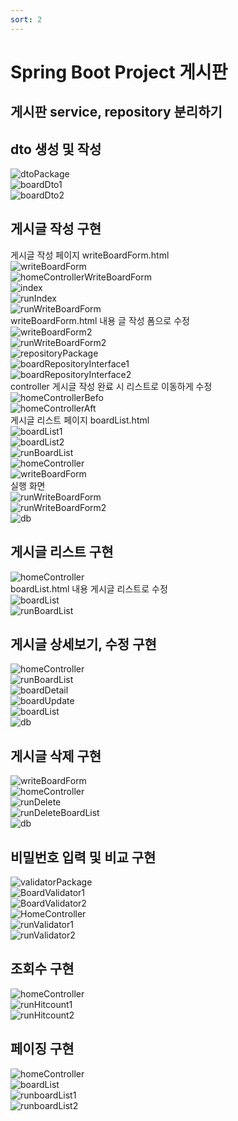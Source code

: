 ```yaml
---
sort: 2
---
```

# Spring Boot Project 게시판 

## 게시판 service, repository 분리하기

## dto 생성 및 작성
![dtoPackage](https://user-images.githubusercontent.com/39661858/110294065-b480eb80-8032-11eb-8c27-e198e5a66e41.png)  
![boardDto1](https://user-images.githubusercontent.com/39661858/110294073-b77bdc00-8032-11eb-8933-46408ffd9f42.png)  
![boardDto2](https://user-images.githubusercontent.com/39661858/110294080-b9de3600-8032-11eb-91ec-de58689c1a14.png)  

## 게시글 작성 구현
게시글 작성 페이지 writeBoardForm.html  
![writeBoardForm](https://user-images.githubusercontent.com/39661858/110294107-c498cb00-8032-11eb-8a73-71eba5343136.png)  
![homeControllerWriteBoardForm](https://user-images.githubusercontent.com/39661858/110294111-c5c9f800-8032-11eb-9806-15afb6f8a4a5.png)  
![index](https://user-images.githubusercontent.com/39661858/110294119-c8c4e880-8032-11eb-8d53-d52933f70092.png)  
![runIndex](https://user-images.githubusercontent.com/39661858/110294124-c9f61580-8032-11eb-8c38-17f58d1942a6.png)  
![runWriteBoardForm](https://user-images.githubusercontent.com/39661858/110294127-cb274280-8032-11eb-92df-4dffd61064b6.png)  
writeBoardForm.html 내용 글 작성 폼으로 수정  
![writeBoardForm2](https://user-images.githubusercontent.com/39661858/110294139-cebac980-8032-11eb-9f8c-7efd8b859f70.png)  
![runWriteBoardForm2](https://user-images.githubusercontent.com/39661858/110294144-d0848d00-8032-11eb-8b29-a743c3ff9a29.png)  
![repositoryPackage](https://user-images.githubusercontent.com/39661858/110294152-d2e6e700-8032-11eb-9494-879eba04021a.png)  
![boardRepositoryInterface1](https://user-images.githubusercontent.com/39661858/110294158-d5e1d780-8032-11eb-82c3-3681c2457383.png)  
![boardRepositoryInterface2](https://user-images.githubusercontent.com/39661858/110294159-d7130480-8032-11eb-8645-7b6218054900.png)  
controller 게시글 작성 완료 시 리스트로 이동하게 수정  
![homeControllerBefo](https://user-images.githubusercontent.com/39661858/110294162-d8443180-8032-11eb-8233-f22bda1f4955.png)  
![homeControllerAft](https://user-images.githubusercontent.com/39661858/110294169-da0df500-8032-11eb-87d4-acaf2208ab17.png)  
게시글 리스트 페이지 boardList.html  
![boardList1](https://user-images.githubusercontent.com/39661858/110294205-e72ae400-8032-11eb-95bb-573ed2e2c883.png)  
![boardList2](https://user-images.githubusercontent.com/39661858/110294210-e8f4a780-8032-11eb-88b4-9ce39a67deba.png)  
![runBoardList](https://user-images.githubusercontent.com/39661858/110294236-f0b44c00-8032-11eb-9231-f176d8614cbc.png)  
![homeController](https://user-images.githubusercontent.com/39661858/110294242-f1e57900-8032-11eb-9e87-02a1eb77a305.png)  
![writeBoardForm](https://user-images.githubusercontent.com/39661858/110294271-fb6ee100-8032-11eb-940b-192c36704765.png)  
실행 화면  
![runWriteBoardForm](https://user-images.githubusercontent.com/39661858/110294217-ea25d480-8032-11eb-9110-d74f1292dd98.png)  
![runWriteBoardForm2](https://user-images.githubusercontent.com/39661858/110294236-f0b44c00-8032-11eb-9231-f176d8614cbc.png)  
![db](https://user-images.githubusercontent.com/39661858/110294280-fdd13b00-8032-11eb-903f-3d9304b54e4f.png)  

## 게시글 리스트 구현
![homeController](https://user-images.githubusercontent.com/39661858/110296538-c9ab4980-8035-11eb-858c-79a6111c849a.png)  
boardList.html 내용 게시글 리스트로 수정  
![boardList](https://user-images.githubusercontent.com/39661858/110296554-cf089400-8035-11eb-8e95-faaed0b927e4.png)  
![runBoardList](https://user-images.githubusercontent.com/39661858/110296573-d334b180-8035-11eb-994e-7bb8fe4c228c.png)  

## 게시글 상세보기, 수정 구현
![homeController](https://user-images.githubusercontent.com/39661858/110296835-20188800-8036-11eb-9d11-8d765940e65d.png)  
![runBoardList](https://user-images.githubusercontent.com/39661858/110296847-23137880-8036-11eb-9011-dad17a9d7b44.png)  
![boardDetail](https://user-images.githubusercontent.com/39661858/110296861-273f9600-8036-11eb-8453-2d46b42d630a.png)  
![boardUpdate](https://user-images.githubusercontent.com/39661858/110296866-2870c300-8036-11eb-84b5-727abaf0733b.png)  
![boardList](https://user-images.githubusercontent.com/39661858/110296894-30306780-8036-11eb-9ac2-ff3b4b656ed1.png)  
![db](https://user-images.githubusercontent.com/39661858/110296895-31619480-8036-11eb-8e6f-8ef6d841e71a.png)  

## 게시글 삭제 구현
![writeBoardForm](https://user-images.githubusercontent.com/39661858/110296991-5229ea00-8036-11eb-8ae8-0e5bbb665879.png)  
![homeController](https://user-images.githubusercontent.com/39661858/110297003-548c4400-8036-11eb-880a-8da6112ca8cf.png)  
![runDelete](https://user-images.githubusercontent.com/39661858/110297011-57873480-8036-11eb-9705-cc5033c63515.png)  
![runDeleteBoardList](https://user-images.githubusercontent.com/39661858/110297016-5950f800-8036-11eb-84b5-bb83f6279e6e.png)  
![db](https://user-images.githubusercontent.com/39661858/110297023-5a822500-8036-11eb-8d98-7ef63807cab3.png)  

## 비밀번호 입력 및 비교 구현
![validatorPackage](https://user-images.githubusercontent.com/39661858/110297184-8a312d00-8036-11eb-8e71-aa255beacaa4.png)  
![BoardValidator1](https://user-images.githubusercontent.com/39661858/110297189-8d2c1d80-8036-11eb-80bc-6d875ba4efb7.png)  
![BoardValidator2](https://user-images.githubusercontent.com/39661858/110297199-91f0d180-8036-11eb-9797-67e204e45209.png)  
![HomeController](https://user-images.githubusercontent.com/39661858/110297226-974e1c00-8036-11eb-8652-98cf60ac4fb7.png)  
![runValidator1](https://user-images.githubusercontent.com/39661858/110297231-9a490c80-8036-11eb-8346-235767f6b690.png)  
![runValidator2](https://user-images.githubusercontent.com/39661858/110297242-9c12d000-8036-11eb-905a-7e176faa9013.png)  

## 조회수 구현
![homeController](https://user-images.githubusercontent.com/39661858/110297351-b9e03500-8036-11eb-8d58-e869d492fe7c.png)  
![runHitcount1](https://user-images.githubusercontent.com/39661858/110297358-bba9f880-8036-11eb-8378-5f69ecae81d6.png)  
![runHitcount2](https://user-images.githubusercontent.com/39661858/110297363-bd73bc00-8036-11eb-9770-abf22be2b893.png)  

## 페이징 구현
![homeController](https://user-images.githubusercontent.com/39661858/110297420-cebcc880-8036-11eb-9632-afeae69b4b35.png)  
![boardList](https://user-images.githubusercontent.com/39661858/110297430-d0868c00-8036-11eb-983e-cc7e996e6c6c.png)  
![runboardList1](https://user-images.githubusercontent.com/39661858/110297442-d3817c80-8036-11eb-9b85-488e3331dffa.png)  
![runboardList2](https://user-images.githubusercontent.com/39661858/110297444-d4b2a980-8036-11eb-9d2f-7fc504b4c01c.png)  